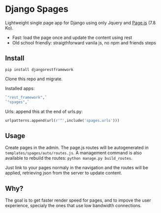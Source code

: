 # Django Spages

Lightweight single page app for Django using only Jquery and [Page.js](https://github.com/visionmedia/page.js) (7.8 Ko). 

- Fast: load the page once and update the content using rest
- Old school friendly: straigthforward vanila js, no npm and friends steps

## Install

``pip install djangorestframework``

Clone this repo and migrate.

Installed apps:

  ```python
`"rest_framework",`
`"spages",`
  ```

Urls: append this at the end of urls.py:

  ```python
urlpatterns.append(url(r'^',include('spages.urls')))
  ```

## Usage

Create pages in the admin. The page.js routes will be autogenerated in ``templates/spages/auto/routes.js``. A 
management command is also available to rebuild the routes: ``python manage.py build_routes``. 

Just link to your pages normaly in the navigation and the routes will be applied, retrieving json 
from the server to update content.

## Why?

The goal is to get faster render speed for pages, and to impove the user experience,
specialy the ones that use low bandwidth connections.
